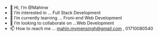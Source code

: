 - 👋 Hi, I’m @Mahinw
- 👀 I’m interested in ... Full Stack Development
- 🌱 I’m currently learning ... Froni-end Web Development
- 💞️ I’m looking to collaborate on ...Web Development
- 📫 How to reach me ... mahin.mymensingh@gmail.com , 01710080540

<!---
Mahinw/Mahinw is a ✨ special ✨ repository because its `README.md` (this file) appears on your GitHub profile.
You can click the Preview link to take a look at your changes.
--->
